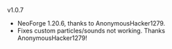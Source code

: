 v1.0.7

- NeoForge 1.20.6, thanks to AnonymousHacker1279.
- Fixes custom particles/sounds not working. Thanks AnonymousHacker1279!